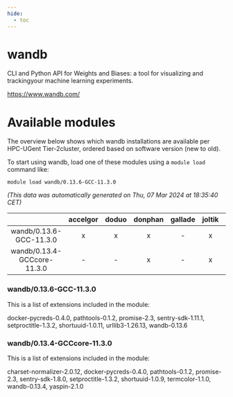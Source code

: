 ```yaml
---
hide:
  - toc
---
```


wandb
=====


CLI and Python API for Weights and Biases: a tool for visualizing and trackingyour machine learning experiments.

https://www.wandb.com/
# Available modules


The overview below shows which wandb installations are available per HPC-UGent Tier-2cluster, ordered based on software version (new to old).

To start using wandb, load one of these modules using a `module load` command like:

```shell
module load wandb/0.13.6-GCC-11.3.0
```

*(This data was automatically generated on Thu, 07 Mar 2024 at 18:35:40 CET)*  

| |accelgor|doduo|donphan|gallade|joltik|skitty|
| :---: | :---: | :---: | :---: | :---: | :---: | :---: |
|wandb/0.13.6-GCC-11.3.0|x|x|x|-|x|x|
|wandb/0.13.4-GCCcore-11.3.0|-|-|x|-|x|-|


### wandb/0.13.6-GCC-11.3.0

This is a list of extensions included in the module:

docker-pycreds-0.4.0, pathtools-0.1.2, promise-2.3, sentry-sdk-1.11.1, setproctitle-1.3.2, shortuuid-1.0.11, urllib3-1.26.13, wandb-0.13.6

### wandb/0.13.4-GCCcore-11.3.0

This is a list of extensions included in the module:

charset-normalizer-2.0.12, docker-pycreds-0.4.0, pathtools-0.1.2, promise-2.3, sentry-sdk-1.8.0, setproctitle-1.3.2, shortuuid-1.0.9, termcolor-1.1.0, wandb-0.13.4, yaspin-2.1.0